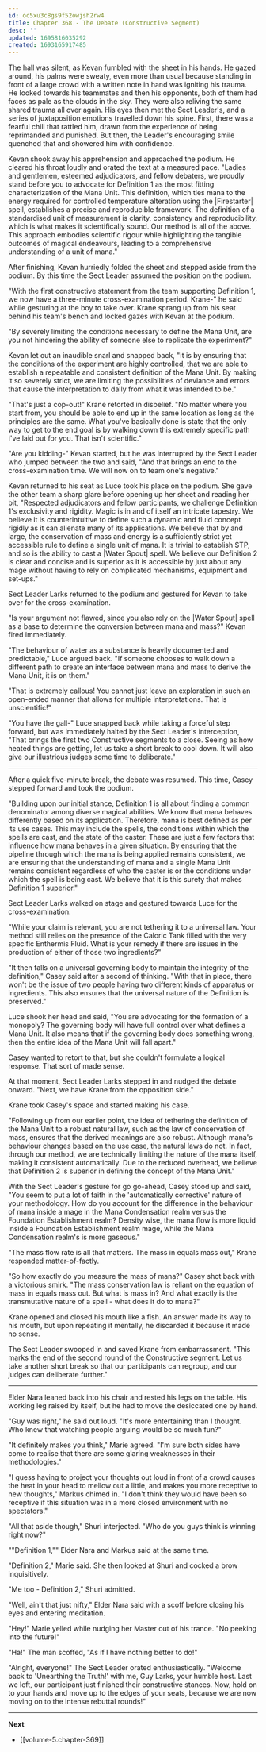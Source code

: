 ```yaml
---
id: oc5xu3c8gs9f52owjsh2rw4
title: Chapter 368 - The Debate (Constructive Segment)
desc: ''
updated: 1695816035292
created: 1693165917485
---
```


The hall was silent, as Kevan fumbled with the sheet in his hands. He gazed around, his palms were sweaty, even more than usual because standing in front of a large crowd with a written note in hand was igniting his trauma. He looked towards his teammates and then his opponents, both of them had faces as pale as the clouds in the sky. They were also reliving the same shared trauma all over again. His eyes then met the Sect Leader's, and a series of juxtaposition emotions travelled down his spine. First, there was a fearful chill that rattled him, drawn from the experience of being reprimanded and punished. But then, the Leader's encouraging smile quenched that and showered him with confidence.

Kevan shook away his apprehension and approached the podium. He cleared his throat loudly and orated the text at a measured pace. "Ladies and gentlemen, esteemed adjudicators, and fellow debaters, we proudly stand before you to advocate for Definition 1 as the most fitting characterization of the Mana Unit. This definition, which ties mana to the energy required for controlled temperature alteration using the |Firestarter| spell, establishes a precise and reproducible framework. The definition of a standardised unit of measurement is clarity, consistency and reproducibility, which is what makes it scientifically sound. Our method is all of the above. This approach embodies scientific rigour while highlighting the tangible outcomes of magical endeavours, leading to a comprehensive understanding of a unit of mana."

After finishing, Kevan hurriedly folded the sheet and stepped aside from the podium. By this time the Sect Leader assumed the position on the podium.

"With the first constructive statement from the team supporting Definition 1, we now have a three-minute cross-examination period. Krane-" he said while gesturing at the boy to take over. Krane sprang up from his seat behind his team's bench and locked gazes with Kevan at the podium.

"By severely limiting the conditions necessary to define the Mana Unit, are you not hindering the ability of someone else to replicate the experiment?"

Kevan let out an inaudible snarl and snapped back, "It is by ensuring that the conditions of the experiment are highly controlled, that we are able to establish a repeatable and consistent definition of the Mana Unit. By making it so severely strict, we are limiting the possibilities of deviance and errors that cause the interpretation to dally from what it was intended to be."

"That's just a cop-out!" Krane retorted in disbelief. "No matter where you start from, you should be able to end up in the same location as long as the principles are the same. What you've basically done is state that the only way to get to the end goal is by walking down this extremely specific path I've laid out for you. That isn't scientific."

"Are you kidding-" Kevan started, but he was interrupted by the Sect Leader who jumped between the two and said, "And that brings an end to the cross-examination time. We will now on to team one's negative."

Kevan returned to his seat as Luce took his place on the podium. She gave the other team a sharp glare before opening up her sheet and reading her bit, "Respected adjudicators and fellow participants, we challenge Definition 1's exclusivity and rigidity. Magic is in and of itself an intricate tapestry. We believe it is counterintuitive to define such a dynamic and fluid concept rigidly as it can alienate many of its applications. We believe that by and large, the conservation of mass and energy is a sufficiently strict yet accessible rule to define a single unit of mana. It is trivial to establish STP, and so is the ability to cast a |Water Spout| spell. We believe our Definition 2 is clear and concise and is superior as it is accessible by just about any mage without having to rely on complicated mechanisms, equipment and set-ups."

Sect Leader Larks returned to the podium and gestured for Kevan to take over for the cross-examination.

"Is your argument not flawed, since you also rely on the |Water Spout| spell as a base to determine the conversion between mana and mass?" Kevan fired immediately.

"The behaviour of water as a substance is heavily documented and predictable," Luce argued back. "If someone chooses to walk down a different path to create an interface between mana and mass to derive the Mana Unit, it is on them."

"That is extremely callous! You cannot just leave an exploration in such an open-ended manner that allows for multiple interpretations. That is unscientific!"

"You have the gall-" Luce snapped back while taking a forceful step forward, but was immediately halted by the Sect Leader's interception, "That brings the first two Constructive segments to a close. Seeing as how heated things are getting, let us take a short break to cool down. It will also give our illustrious judges some time to deliberate."

____

After a quick five-minute break, the debate was resumed. This time, Casey stepped forward and took the podium.

"Building upon our initial stance, Definition 1 is all about finding a common denominator among diverse magical abilities. We know that mana behaves differently based on its application. Therefore, mana is best defined as per its use cases. This may include the spells, the conditions within which the spells are cast, and the state of the caster. These are just a few factors that influence how mana behaves in a given situation. By ensuring that the pipeline through which the mana is being applied remains consistent, we are ensuring that the understanding of mana and a single Mana Unit remains consistent regardless of who the caster is or the conditions under which the spell is being cast. We believe that it is this surety that makes Definition 1 superior."

Sect Leader Larks walked on stage and gestured towards Luce for the cross-examination.

"While your claim is relevant, you are not tethering it to a universal law. Your method still relies on the presence of the Caloric Tank filled with the very specific Enthermis Fluid. What is your remedy if there are issues in the production of either of those two ingredients?"

"It then falls on a universal governing body to maintain the integrity of the definition," Casey said after a second of thinking. "With that in place, there won't be the issue of two people having two different kinds of apparatus or ingredients. This also ensures that the universal nature of the Definition is preserved."

Luce shook her head and said, "You are advocating for the formation of a monopoly? The governing body will have full control over what defines a Mana Unit. It also means that if the governing body does something wrong, then the entire idea of the Mana Unit will fall apart."

Casey wanted to retort to that, but she couldn't formulate a logical response. That sort of made sense.

At that moment, Sect Leader Larks stepped in and nudged the debate onward. "Next, we have Krane from the opposition side."

Krane took Casey's space and started making his case.

"Following up from our earlier point, the idea of tethering the definition of the Mana Unit to a robust natural law, such as the law of conservation of mass, ensures that the derived meanings are also robust. Although mana's behaviour changes based on the use case, the natural laws do not. In fact, through our method, we are technically limiting the nature of the mana itself, making it consistent automatically. Due to the reduced overhead, we believe that Definition 2 is superior in defining the concept of the Mana Unit."

With the Sect Leader's gesture for go go-ahead, Casey stood up and said, "You seem to put a lot of faith in the 'automatically corrective' nature of your methodology. How do you account for the difference in the behaviour of mana inside a mage in the Mana Condensation realm versus the Foundation Establishment realm? Density wise, the mana flow is more liquid inside a Foundation Establishment realm mage, while the Mana Condensation realm's is more gaseous."

"The mass flow rate is all that matters. The mass in equals mass out," Krane responded matter-of-factly.

"So how exactly do you measure the mass of mana?" Casey shot back with a victorious smirk. "The mass conservation law is reliant on the equation of mass in equals mass out. But what is mass in? And what exactly is the transmutative nature of a spell - what does it do to mana?"

Krane opened and closed his mouth like a fish. An answer made its way to his mouth, but upon repeating it mentally, he discarded it because it made no sense.

The Sect Leader swooped in and saved Krane from embarrassment. "This marks the end of the second round of the Constructive segment. Let us take another short break so that our participants can regroup, and our judges can deliberate further."

____

Elder Nara leaned back into his chair and rested his legs on the table. His working leg raised by itself, but he had to move the desiccated one by hand.

"Guy was right," he said out loud. "It's more entertaining than I thought. Who knew that watching people arguing would be so much fun?"

"It definitely makes you think," Marie agreed. "I'm sure both sides have come to realise that there are some glaring weaknesses in their methodologies."

"I guess having to project your thoughts out loud in front of a crowd causes the heat in your head to mellow out a little, and makes you more receptive to new thoughts," Markus chimed in. "I don't think they would have been so receptive if this situation was in a more closed environment with no spectators."

"All that aside though," Shuri interjected. "Who do you guys think is winning right now?"

""Definition 1,"" Elder Nara and Markus said at the same time.

"Definition 2," Marie said. She then looked at Shuri and cocked a brow inquisitively.

"Me too - Definition 2," Shuri admitted.

"Well, ain't that just nifty," Elder Nara said with a scoff before closing his eyes and entering meditation.

"Hey!" Marie yelled while nudging her Master out of his trance. "No peeking into the future!"

"Ha!" The man scoffed, "As if I have nothing better to do!"

"Alright, everyone!" The Sect Leader orated enthusiastically. "Welcome back to 'Unearthing the Truth!' with me, Guy Larks, your humble host. Last we left, our participant just finished their constructive stances. Now, hold on to your hands and move up to the edges of your seats, because we are now moving on to the intense rebuttal rounds!"

____

**Next**
* [[volume-5.chapter-369]]